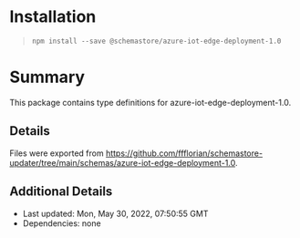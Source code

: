 # Installation
> `npm install --save @schemastore/azure-iot-edge-deployment-1.0`

# Summary
This package contains type definitions for azure-iot-edge-deployment-1.0.

## Details
Files were exported from https://github.com/ffflorian/schemastore-updater/tree/main/schemas/azure-iot-edge-deployment-1.0.

## Additional Details
* Last updated: Mon, May 30, 2022, 07:50:55 GMT
* Dependencies: none
